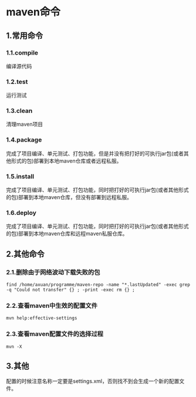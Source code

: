 # maven命令

## 1.常用命令

### 1.1.compile

编译源代码

### 1.2.test

运行测试

### 1.3.clean

清理maven项目

### 1.4.package

完成了项目编译、单元测试、打包功能，但是并没有把打好的可执行jar包(或者其他形式的包)部署到本地maven仓库或者远程私服。

### 1.5.install

完成了项目编译、单元测试、打包功能，同时把打好的可执行jar包(或者其他形式的包)部署到本地maven仓库，但没有部署到远程私服。

### 1.6.deploy

完成了项目编译、单元测试、打包功能，同时把打好的可执行jar包(或者其他形式的包)部署到本地maven仓库和远程maven私服仓库。

## 2.其他命令

### 2.1.删除由于网络波动下载失败的包

```shell
find /home/axuan/programme/maven-repo -name "*.lastUpdated" -exec grep -q "Could not transfer" {} ; -print -exec rm {} ;
```

### 2.2.查看maven中生效的配置文件

```shell
mvn help:effective-settings  
```

### 2.3.查看maven配置文件的选择过程

```shell
mvn -X 
```

## 3.其他

配置的时候注意名称一定要是settings.xml，否则找不到会生成一个新的配置文件。